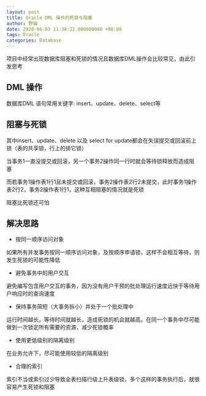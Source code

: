 ```yaml
---
layout: post
title: Oracle DML 操作的死锁与阻塞
author: 野猫
date: 2020-06-03 11:38:22.000000000 +08:00
tags: Oracle
categories: Database
---
```


项目中经常出现数据库阻塞和死锁的情况且数据库DML操作会比较常见，由此引发思考

## DML 操作
数据库DML 语句常用关键字: insert、update、delete、select等

## 阻塞与死锁
其中insert、update、delete 以及 select for update都会在失误提交或回滚前上锁（表的共享锁，行上的排它锁）

当事务1一直没提交或回滚，另一个事务2操作同一行时就会等待锁释放而造成阻塞

而若事务1操作表1行1且未提交或回滚，事务2操作表2行2未提交，此时事务1操作表2行2，事务2操作表1行1，这种互相阻塞的情况就是死锁

阻塞比死锁还可怕

## 解决思路
- 按同一顺序访问对象

如果所有并发事务按同一顺序访问对象，及按顺序申请锁，这样不会相互等待，则发生死锁的可能性降低

- 避免事务中的用户交互

避免编写包含用户交互的事务，因为没有用户干预的批处理运行速度远快于等待用户响应时的查询速度

- 保持事务简短（大事务拆小）并处于一个批处理中

运行时间越长，等待时间就越长，造成死锁的机会就越高。在同一个事务中尽可能做到一次锁定所有需要的资源，减少死锁概率

- 使用更低级别的隔离级别

在业务允许下，尽可能使用较低的隔离级别

- 合理的索引

索引不当或索引过少导致全表扫描行级上升表级锁，多个这样的事务执行后，就很容易产生死锁和阻塞